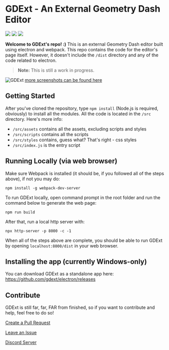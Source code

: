 # GDExt - An External Geometry Dash Editor
[![](https://img.shields.io/discord/773470525761650698?label=discord%20server&color=7289da)](https://discord.gg/HdrvKDxxp5)
[![](https://img.shields.io/github/issues/gdext/editor)](https://github.com/gdext/editor/issues)
[![](https://img.shields.io/github/license/gdext/editor)](https://github.com/gdext/editor/blob/master/LICENSE)

**Welcome to GDExt's repo! :)**
This is an external Geometry Dash editor built using electron and webpack. This repo contains the code for the editor's page itself. However, it doesn't include the `/dist` directory and any of the code related to electron.
> **Note:** This is still a work in progress.

![GDExt](https://camo.githubusercontent.com/c745ac36f87b4676570d1dec9ff4bd1c60d60cabeec05e01f3677662de250244/68747470733a2f2f7062732e7477696d672e636f6d2f6d656469612f457a5f2d4d71375751414d6d4a6a773f666f726d61743d6a7067266e616d653d6c61726765)
[more screenshots can be found here](screenshots.md)

## Getting Started
After you've cloned the repository, type `npm install` (Node.js is required, obviously) to install all the modules. All the code is located in the `/src` directory. Here's more info:
* `/src/assets` contains all the assets, excluding scripts and styles
* `/src/scripts` contains all the scripts
* `/src/styles` contains, guess what? That's right - css styles
* `/src/index.js` is the entry script

## Running Locally (via web browser)
Make sure Webpack is installed (it should be, if you followed all of the steps above), if not you may do:
```
npm install -g webpack-dev-server
```
To run GDExt locally, open command prompt in the root folder and run the command below to generate the web page:
```
npm run build
```
After that, run a local http server with:
```
npx http-server -p 8000 -c -1
```

When all of the steps above are complete, you should be able to run GDExt by opening `localhost:8000/dist` in your web browser.

## Installing the app (currently Windows-only)
You can download GDExt as a standalone app here: https://github.com/gdext/electron/releases

## Contribute
GDExt is still far, far, FAR from finished, so if you want to contribute and help, feel free to do so!

[Create a Pull Request](https://github.com/gdext/editor/pulls)

[Leave an Issue](https://github.com/gdext/editor/issues)

[Discord Server](https://discord.gg/s8hzqyxJKW)
